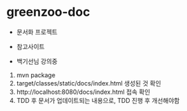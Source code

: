# greenzoo-doc
* 문서화 프로젝트

* 참고사이트
* 백기선님 강의중

1. mvn package
2. target/classes/static/docs/index.html 생성된 것 확인
3. http://localhost:8080/docs/index.html 접속 확인
4. TDD 후 문서가 업데이트되는 내용으로, TDD 진행 후 개선해야함